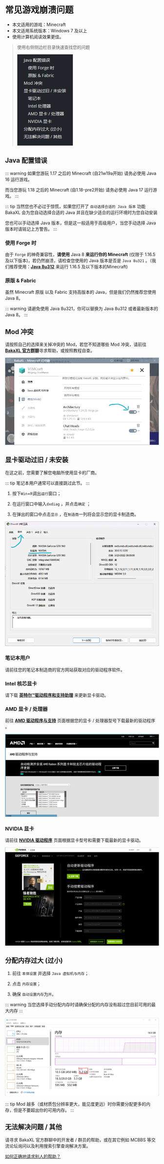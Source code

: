 # 常见游戏崩溃问题

- 本文适用的游戏：Minecraft
- 本文适用系统版本：Windows 7 及以上
- 使用计算机阅读效果更佳。



> 使用右侧侧边栏目录快速查找您的问题
>
> ![目录](./assets/Minecraft_CRQA/catalogue.png)



## Java 配置错误

::: warning
如果您游玩 1.17 之后的 Minecraft (自21w19a开始) 请务必使用 Java 16 运行游戏。

而当您游玩 1.18 之后的 Minecraft (自1.18-pre2开始) 请务必使用 Java 17 运行游戏。
:::

::: tip
当然您也不必过于惊慌，如果您打开了 `自动选择合适的 Java 版本` 功能 BakaXL 会为您自动选择合适的 Java 并且在缺少适合的运行环境时为您自动安装

您也可以手动选择 Java 版本，但是这一般适用于高级用户，当您手动选择 Java 版本时请铭记上方警告。
:::



### 使用 Forge 时

由于 `Forge` 的神奇兼容性，**请使用** Java 8 **来运行你的 Minecraft** (仅限于 1.16.5 及以下版本)，若仍然崩溃，请检查您使用的 Java 版本是否是 `Java 8u321` 。（我们推荐使用：[__Java 8u312__](https://download.bell-sw.com/java/8u312+7/bellsoft-jre8u312+7-windows-amd64-full.msi) 来运行 1.16.5 及以下版本的Minecraft)



### 原版 & Fabric

虽然 Minecraft 原版 以及 Fabric 支持高版本的 Java，但是我们仍然推荐您使用 Java 8。

::: warning
请避免使用 Java 8u321，你可以替换为 Java 8u312 或者最新版本的 Java 8。
:::

## Mod 冲突

请按照自己的选择来关掉冲突的 Mod，若您不知道哪些 Mod 冲突，请前往 [__BakaXL 官方群聊__](https://jq.qq.com/?_wv=1027&k=TwvkLgkB)寻求帮助，或按照教程自查。

![BakaXL Mod管理界面](./assets/Minecraft_CRQA/gameModSetting.png)

## 显卡驱动过旧 / 未安装

在这之前，您需要了解您电脑所使用显卡的厂商。

::: tip
笔记本用户通常可以直接跳过此节。
:::

1. 按下`Win`+`R`调出`运行`窗口；

2. 在运行窗口中输入`dxdiag` ，并点击`确定` ；

3. 在弹出的窗口中点击`显示` ，在`制造商`一列将会显示您的显卡制造商。

![dx诊断工具](./assets/Minecraft_CRQA/directXtools.png)

### 笔记本用户

请前往您的笔记本制造商的官方网站获取对应的驱动程序软件。

### Intel 核芯显卡

请下载 [__英特尔™驱动程序和支持助理__](https://dsadata.intel.com/installer) 来更新显卡驱动。

### AMD 显卡 / 处理器

前往 [__AMD 驱动程序与支持__](https://www.amd.com/zh-hans/support) 页面根据您的显卡 / 处理器型号下载最新的驱动程序 。

![amd驱动下载页面](./assets/Minecraft_CRQA/amdDriver.png)

### NVIDIA 显卡

请前往 [__NVIDIA 驱动程序__](https://www.nvidia.cn/geforce/drivers/) 页面根据显卡型号和需要下载最新的显卡驱动。

![Nvidia驱动下载页面](./assets/Minecraft_CRQA/nvidiaDriver.png)

## 分配内存过大 (过小)

1. 前往 `本体设置` 并选择 `Java 虚拟机与内存`；

2. 点击 `内存设置`；

3. 确保 `自动设置内存`为`开`。

::: warning
当您选择手动分配内存时请确保分配的内存没有超过您目前可用的最大内存
:::

![系统内存](./assets/Minecraft_CRQA/systemMemory.png)

::: tip
Mod 越多（或材质包分辨率更大，能见度更远）时你需要分配更多的内存，但是不要超出你的可用内存。
:::

## 无法解决问题 / 其他

请寻求 BakaXL 官方群聊中的开发者 / 群员的帮助，或在其它例如 MCBBS 等交流论坛询问以及利用搜索引擎查询解决方案。

[如何正确地请求别人的帮助？](./How_To_Ask_Question.md)

